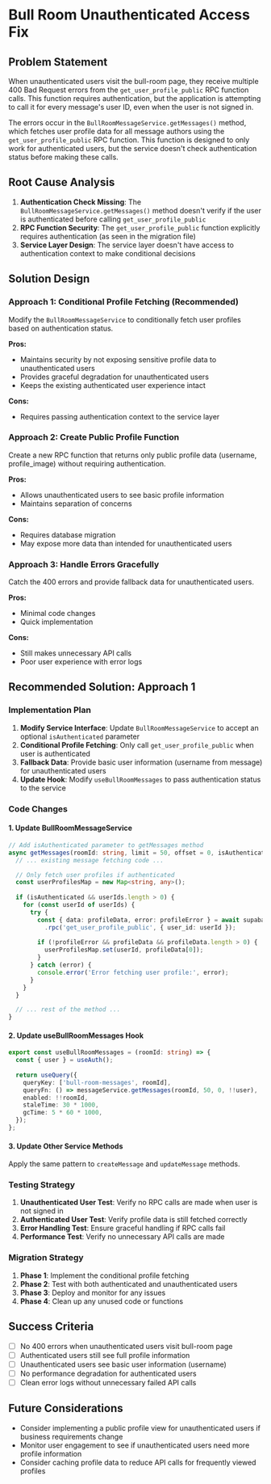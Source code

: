 # Bull Room Unauthenticated Access Fix

## Problem Statement

When unauthenticated users visit the bull-room page, they receive multiple 400 Bad Request errors from the `get_user_profile_public` RPC function calls. This function requires authentication, but the application is attempting to call it for every message's user ID, even when the user is not signed in.

The errors occur in the `BullRoomMessageService.getMessages()` method, which fetches user profile data for all message authors using the `get_user_profile_public` RPC function. This function is designed to only work for authenticated users, but the service doesn't check authentication status before making these calls.

## Root Cause Analysis

1. **Authentication Check Missing**: The `BullRoomMessageService.getMessages()` method doesn't verify if the user is authenticated before calling `get_user_profile_public`
2. **RPC Function Security**: The `get_user_profile_public` function explicitly requires authentication (as seen in the migration file)
3. **Service Layer Design**: The service layer doesn't have access to authentication context to make conditional decisions

## Solution Design

### Approach 1: Conditional Profile Fetching (Recommended)

Modify the `BullRoomMessageService` to conditionally fetch user profiles based on authentication status.

**Pros:**
- Maintains security by not exposing sensitive profile data to unauthenticated users
- Provides graceful degradation for unauthenticated users
- Keeps the existing authenticated user experience intact

**Cons:**
- Requires passing authentication context to the service layer

### Approach 2: Create Public Profile Function

Create a new RPC function that returns only public profile data (username, profile_image) without requiring authentication.

**Pros:**
- Allows unauthenticated users to see basic profile information
- Maintains separation of concerns

**Cons:**
- Requires database migration
- May expose more data than intended for unauthenticated users

### Approach 3: Handle Errors Gracefully

Catch the 400 errors and provide fallback data for unauthenticated users.

**Pros:**
- Minimal code changes
- Quick implementation

**Cons:**
- Still makes unnecessary API calls
- Poor user experience with error logs

## Recommended Solution: Approach 1

### Implementation Plan

1. **Modify Service Interface**: Update `BullRoomMessageService` to accept an optional `isAuthenticated` parameter
2. **Conditional Profile Fetching**: Only call `get_user_profile_public` when user is authenticated
3. **Fallback Data**: Provide basic user information (username from message) for unauthenticated users
4. **Update Hook**: Modify `useBullRoomMessages` to pass authentication status to the service

### Code Changes

#### 1. Update BullRoomMessageService

```typescript
// Add isAuthenticated parameter to getMessages method
async getMessages(roomId: string, limit = 50, offset = 0, isAuthenticated = false): Promise<BullRoomMessage[]> {
  // ... existing message fetching code ...

  // Only fetch user profiles if authenticated
  const userProfilesMap = new Map<string, any>();
  
  if (isAuthenticated && userIds.length > 0) {
    for (const userId of userIds) {
      try {
        const { data: profileData, error: profileError } = await supabase
          .rpc('get_user_profile_public', { user_id: userId });
        
        if (!profileError && profileData && profileData.length > 0) {
          userProfilesMap.set(userId, profileData[0]);
        }
      } catch (error) {
        console.error('Error fetching user profile:', error);
      }
    }
  }

  // ... rest of the method ...
}
```

#### 2. Update useBullRoomMessages Hook

```typescript
export const useBullRoomMessages = (roomId: string) => {
  const { user } = useAuth();
  
  return useQuery({
    queryKey: ['bull-room-messages', roomId],
    queryFn: () => messageService.getMessages(roomId, 50, 0, !!user),
    enabled: !!roomId,
    staleTime: 30 * 1000,
    gcTime: 5 * 60 * 1000,
  });
};
```

#### 3. Update Other Service Methods

Apply the same pattern to `createMessage` and `updateMessage` methods.

### Testing Strategy

1. **Unauthenticated User Test**: Verify no RPC calls are made when user is not signed in
2. **Authenticated User Test**: Verify profile data is still fetched correctly
3. **Error Handling Test**: Ensure graceful handling if RPC calls fail
4. **Performance Test**: Verify no unnecessary API calls are made

### Migration Strategy

1. **Phase 1**: Implement the conditional profile fetching
2. **Phase 2**: Test with both authenticated and unauthenticated users
3. **Phase 3**: Deploy and monitor for any issues
4. **Phase 4**: Clean up any unused code or functions

## Success Criteria

- [ ] No 400 errors when unauthenticated users visit bull-room page
- [ ] Authenticated users still see full profile information
- [ ] Unauthenticated users see basic user information (username)
- [ ] No performance degradation for authenticated users
- [ ] Clean error logs without unnecessary failed API calls

## Future Considerations

- Consider implementing a public profile view for unauthenticated users if business requirements change
- Monitor user engagement to see if unauthenticated users need more profile information
- Consider caching profile data to reduce API calls for frequently viewed profiles

